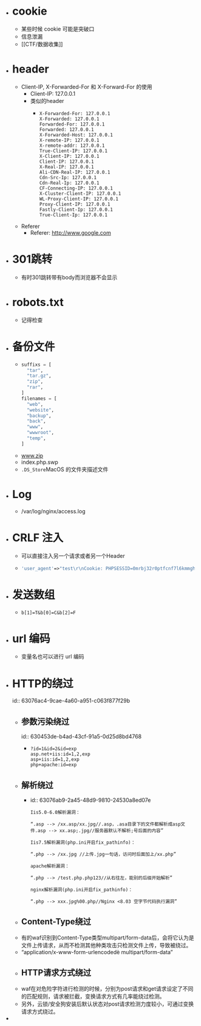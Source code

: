 - # cookie
	- 某些时候 cookie 可能是突破口
	- 信息泄漏
	- [[CTF/数据收集]]
- # header
	- Client-IP, X-Forwarded-For 和 X-Forward-For 的使用
		- Client-IP: 127.0.0.1
		- 类似的header
			- ```
			  X-Forwarded-For: 127.0.0.1
			  X-Forwarded: 127.0.0.1
			  Forwarded-For: 127.0.0.1
			  Forwarded: 127.0.0.1
			  X-Forwarded-Host: 127.0.0.1
			  X-remote-IP: 127.0.0.1
			  X-remote-addr: 127.0.0.1
			  True-Client-IP: 127.0.0.1
			  X-Client-IP: 127.0.0.1
			  Client-IP: 127.0.0.1
			  X-Real-IP: 127.0.0.1
			  Ali-CDN-Real-IP: 127.0.0.1
			  Cdn-Src-Ip: 127.0.0.1
			  Cdn-Real-Ip: 127.0.0.1
			  CF-Connecting-IP: 127.0.0.1
			  X-Cluster-Client-IP: 127.0.0.1
			  WL-Proxy-Client-IP: 127.0.0.1
			  Proxy-Client-IP: 127.0.0.1
			  Fastly-Client-Ip: 127.0.0.1
			  True-Client-Ip: 127.0.0.1
			  ```
	- Referer
		- Referer: http://www.google.com
- # 301跳转
	- 有时301跳转带有body而浏览器不会显示
- # robots.txt
	- 记得检查
- # 备份文件
	- ```python
	  suffixs = [
	    "tar",
	    "tar.gz",
	    "zip",
	    "rar",
	  ]
	  filenames = [
	    "web",
	    "website",
	    "backup",
	    "back",
	    "www",
	    "wwwroot",
	    "temp",
	  ]
	  ```
	- www.zip
	- index.php.swp
	- `.DS_Store`MacOS 的文件夹描述文件
- # Log
	- /var/log/nginx/access.log
- # CRLF 注入
	- 可以直接注入另一个请求或者另一个Header
	- ```php
	  'user_agent'=>"test\r\nCookie: PHPSESSID=0mrbj32r0ptfcnf7l6kmmgh1c4"
	  ```
- # 发送数组
	- `b[1]=T&b[0]=C&b[2]=F`
- # url 编码
	- 变量名也可以进行 url 编码
- # HTTP的绕过
  id:: 63076ac4-9cae-4a60-a951-c063f877f29b
	- ## 参数污染绕过
	  id:: 630453de-b4ad-43cf-91a5-0d25d8bd4768
		- ```
		  ?id=1&id=2&id=exp
		  asp.net+iis:id=1,2,exp
		  asp+iis:id=1,2,exp
		  php+apache:id=exp
		  ```
	- ## 解析绕过
		- id:: 63076ab9-2a45-48d9-9810-24530a8ed07e
		  ```
		  Iis5.0-6.0解析漏洞：
		  
		  “.asp --> /xx.asp/xx.jpg//.asp，.asa目录下的文件都解析成asp文件.asp --> xx.asp;.jpg//服务器默认不解析;号后面的内容”
		  
		  Iis7.5解析漏洞(php.ini开启fix_pathinfo)：
		  
		  “.php --> /xx.jpg //上传.jpg一句话，访问时后面加上/xx.php”
		  
		  apache解析漏洞：
		  
		  “.php --> /test.php.php123//从右往左，能别的后缀开始解析”
		  
		  nginx解析漏洞(php.ini开启fix_pathinfo)：
		  
		  “.php --> xxx.jpg%00.php//Nginx <8.03 空字节代码执行漏洞”
		  ```
	- ## Content-Type绕过
	- 有的waf识别到Content-Type类型multipart/form-data后，会将它认为是文件上传请求，从而不检测其他种类攻击只检测文件上传，导致被绕过。
	- “application/x-www-form-urlencodedè multipart/form-data”
	- ## HTTP请求方式绕过
	- waf在对危险字符进行检测的时候，分别为post请求和get请求设定了不同的匹配规则，请求被拦截，变换请求方式有几率能绕过检测。
	- 另外，云锁/安全狗安装后默认状态对post请求检测力度较小，可通过变换请求方式绕过。
-